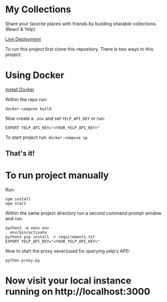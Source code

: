 # My Collections

Share your favorite places with friends by building sharable collections. (React & Yelp)

[Live Deployment](http://yelp.reveal.dev)

To run this project first clone this repository. There is two ways to this project:

# Using Docker
[Install Docker](https://docs.docker.com/get-docker)

Within the repo run:

`docker-compose build`

Now create a `.env` and set `YELP_API_KEY` or run:

`EXPORT YELP_API_KEY="<YOUR_YELP_API_KEY>"`

To start project run:
`docker-compose up`
## That's it!

# To run project manually

Run:
```
npm install
npm start
```

Within the same project directory run a second command prompt window and run:

```
python3 -m venv env
. env/bin/activate
python3 pip install -r requirements.txt
EXPORT YELP_API_KEY="<YOUR_YELP_API_KEY>"
```

Now to start the proxy sever(used for querying yelp's API):

`python proxy.py`

# Now visit your local instance running on http://localhost:3000
